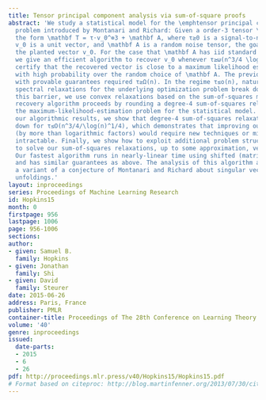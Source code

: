 ```yaml
---
title: Tensor principal component analysis via sum-of-square proofs
abstract: 'We study a statistical model for the \emphtensor principal component analysis
  problem introduced by Montanari and Richard: Given a order-3 tensor \mathbf T of
  the form \mathbf T = τ⋅v_0^⊗3 + \mathbf A, where τ≥0 is a signal-to-noise ratio,
  v_0 is a unit vector, and \mathbf A is a random noise tensor, the goal is to recover
  the planted vector v_0. For the case that \mathbf A has iid standard Gaussian entries,
  we give an efficient algorithm to recover v_0 whenever τ≥ω(n^3/4 \log(n)^1/4), and
  certify that the recovered vector is close to a maximum likelihood estimator, all
  with high probability over the random choice of \mathbf A. The previous best algorithms
  with provable guarantees required τ≥Ω(n). In the regime τ≤o(n), natural tensor-unfolding-based
  spectral relaxations for the underlying optimization problem break down. To go beyond
  this barrier, we use convex relaxations based on the sum-of-squares method. Our
  recovery algorithm proceeds by rounding a degree-4 sum-of-squares relaxations of
  the maximum-likelihood-estimation problem for the statistical model. To complement
  our algorithmic results, we show that degree-4 sum-of-squares relaxations break
  down for τ≤O(n^3/4/\log(n)^1/4), which demonstrates that improving our current guarantees
  (by more than logarithmic factors) would require new techniques or might even be
  intractable. Finally, we show how to exploit additional problem structure in order
  to solve our sum-of-squares relaxations, up to some approximation, very efficiently.
  Our fastest algorithm runs in nearly-linear time using shifted (matrix) power iteration
  and has similar guarantees as above. The analysis of this algorithm also confirms
  a variant of a conjecture of Montanari and Richard about singular vectors of tensor
  unfoldings.'
layout: inproceedings
series: Proceedings of Machine Learning Research
id: Hopkins15
month: 0
firstpage: 956
lastpage: 1006
page: 956-1006
sections: 
author:
- given: Samuel B.
  family: Hopkins
- given: Jonathan
  family: Shi
- given: David
  family: Steurer
date: 2015-06-26
address: Paris, France
publisher: PMLR
container-title: Proceedings of The 28th Conference on Learning Theory
volume: '40'
genre: inproceedings
issued:
  date-parts:
  - 2015
  - 6
  - 26
pdf: http://proceedings.mlr.press/v40/Hopkins15/Hopkins15.pdf
# Format based on citeproc: http://blog.martinfenner.org/2013/07/30/citeproc-yaml-for-bibliographies/
---
```

